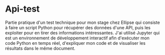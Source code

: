 # Api-test
Partie pratique d'un test technique pour mon stage chez Ellipse qui consiste à  faire un script Python pour récupérer des données d'une API, puis les exploiter pour en tirer des informations intéressantes.
J'ai utilisé Jupyter qui est un environnement de développement interactif afin d'exécuter mon code Python en temps réel, d'expliquer mon code et de visualiser les résultats dans le même document.

